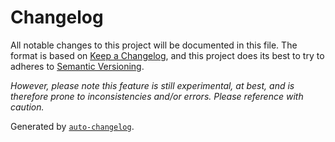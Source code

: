# Changelog 

All notable changes to this project will be documented in this file.
The format is based on [Keep a Changelog](https://keepachangelog.com/en/1.0.0/),
and this project does its best to try to adheres to [Semantic
Versioning](https://semver.org/spec/v2.0.0.html). 

_However, please note this feature is still experimental, at best, and is therefore prone to inconsistencies and/or errors. Please reference with caution._

Generated by [`auto-changelog`](https://github.com/CookPete/auto-changelog).

